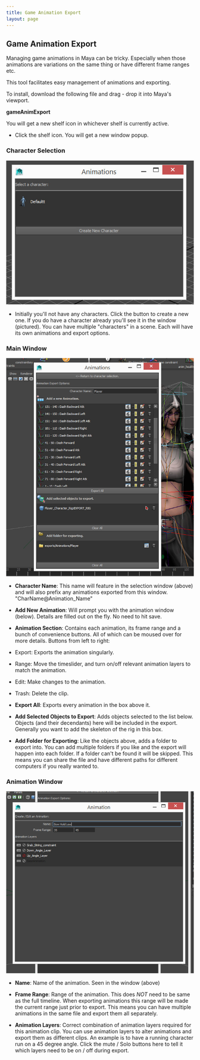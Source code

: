 ```yaml
---
title: Game Animation Export
layout: page
---
```

## Game Animation Export

Managing game animations in Maya can be tricky. Especially when those animations are variations on the same thing or have different frame ranges etc.

This tool facilitates easy management of animations and exporting.

To install, download the following file and drag - drop it into Maya's viewport.

__<download>gameAnimExport</download>__

You will get a new shelf icon in whichever shelf is currently active.


* Click the shelf icon. You will get a new window popup.

### Character Selection

![main window](img/gameanimexport.jpg)

* Initially you'll not have any characters. Click the button to create a new one. If you do have a character already you'll see it in the window (pictured). You can have multiple "characters" in a scene. Each will have its own animations and export options.

### Main Window

![anim window](img/gameanimexport_anim.jpg)

* __Character Name__: This name will feature in the selection window (above) and will also prefix any animations exported from this window. "CharName@Animation_Name"

* __Add New Animation__: Will prompt you with the animation window (below). Details are filled out on the fly. No need to hit save.

* __Animation Section__: Contains each animation, its frame range and a bunch of convenience buttons. All of which can be moused over for more details. Buttons from left to right:

* Export: Exports the animation singularly.
* Range: Move the timeslider, and turn on/off relevant animation layers to match the animation.
* Edit: Make changes to the animation.
* Trash: Delete the clip.

* __Export All__: Exports every animation in the box above it.

* __Add Selected Objects to Export__: Adds objects selected to the list below. Objects (and their decendants) here will be included in the export. Generally you want to add the skeleton of the rig in this box.

* __Add Folder for Exporting__: Like the objects above, adds a folder to export into. You can add multiple folders if you like and the export will happen into each folder. If a folder can't be found it will be skipped. This means you can share the file and have different paths for different computers if you really wanted to.

### Animation Window

![Animation window](img/gameanimexport_anim2.jpg)

* __Name__: Name of the animation. Seen in the window (above)

* __Frame Range__: Range of the animation. This does _NOT_ need to be same as the full timeline. When exporting animations this range will be made the current range just prior to export. This means you can have multiple animations in the same file and export them all separately.

* __Animation Layers__: Correct combination of animation layers required for this animation clip. You can use animation layers to alter animations and export them as different clips. An example is to have a running character run on a 45 degree angle. Click the mute / Solo buttons here to tell it which layers need to be on / off during export.
